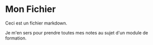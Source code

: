 # Mon Fichier

Ceci est un fichier markdown.

Je m'en sers pour prendre toutes mes notes au sujet d'un module de formation.